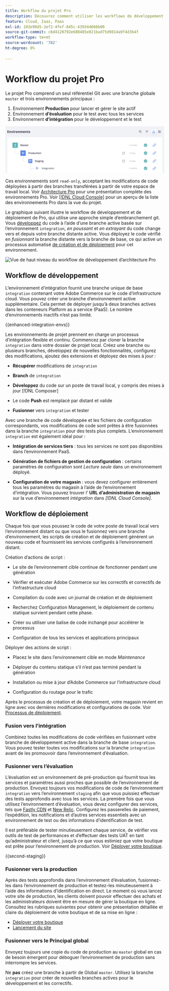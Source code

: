 ```yaml
---
title: Workflow du projet Pro
description: Découvrez comment utiliser les workflows de développement et de déploiement Pro.
feature: Cloud, Iaas, Paas
exl-id: 103e90d5-2ef2-4fef-845c-439344666b00
source-git-commit: c6d4128792e688485e021bad75d9814a9f4d3b4f
workflow-type: tm+mt
source-wordcount: '782'
ht-degree: 0%

---
```


# Workflow du projet Pro

Le projet Pro comprend un seul référentiel Git avec une branche globale `master` et trois environnements principaux :

1. Environnement **Production** pour lancer et gérer le site actif
1. Environnement **d’évaluation** pour le test avec tous les services
1. Environnement **d’intégration** pour le développement et le test

![Liste d’environnements Pro](../../assets/pro-environments.png)

Ces environnements sont `read-only`, acceptant les modifications de code déployées à partir des branches transférées à partir de votre espace de travail local. Voir [Architecture Pro](pro-architecture.md) pour une présentation complète des environnements Pro. Voir [[!DNL Cloud Console]](../project/overview.md#cloud-console) pour un aperçu de la liste des environnements Pro dans la vue du projet.

Le graphique suivant illustre le workflow de développement et de déploiement de Pro, qui utilise une approche simple d’embranchement git. Vous [ développez](#development-workflow) du code à l’aide d’une branche active basée sur l’environnement `integration`, _en poussant_ et _en extrayant_ du code change vers et depuis votre branche distante active. Vous déployez le code vérifié en _fusionnant_ la branche distante vers la branche de base, ce qui active un processus automatisé [de création et de déploiement](#deployment-workflow) pour cet environnement.

![Vue de haut niveau du workflow de développement d’architecture Pro](../../assets/pro-dev-workflow.png)

## Workflow de développement

L’environnement d’intégration fournit une branche unique de base `integration` contenant votre Adobe Commerce sur le code d’infrastructure cloud. Vous pouvez créer une branche d’environnement active supplémentaire. Cela permet de déployer jusqu’à deux branches actives dans les conteneurs Platform as a service (PaaS). Le nombre d’environnements inactifs n’est pas limité.

{{enhanced-integration-envs}}

Les environnements de projet prennent en charge un processus d’intégration flexible et continu. Commencez par cloner la branche `integration` dans votre dossier de projet local. Créez une branche ou plusieurs branches, développez de nouvelles fonctionnalités, configurez des modifications, ajoutez des extensions et déployez des mises à jour :

- **Récupérer** modifications de `integration`

- **Branch** de `integration`

- **Développez** du code sur un poste de travail local, y compris des mises à jour [!DNL Composer]

- Le code **Push** est remplacé par distant et valide

- **Fusionner** vers `integration` et tester

Avec une branche de code développée et les fichiers de configuration correspondants, vos modifications de code sont prêtes à être fusionnées dans la branche `integration` pour des tests plus complets. L’environnement `integration` est également idéal pour :

- **Intégration de services tiers** : tous les services ne sont pas disponibles dans l’environnement PaaS.

- **Génération de fichiers de gestion de configuration** : certains paramètres de configuration sont _Lecture seule_ dans un environnement déployé.

- **Configuration de votre magasin** : vous devez configurer entièrement tous les paramètres du magasin à l’aide de l’environnement d’intégration. Vous pouvez trouver l’ **URL d’administration de magasin** sur la vue d’environnement _intégration_ dans _[!DNL Cloud Console]_.

## Workflow de déploiement

Chaque fois que vous poussez le code de votre poste de travail local vers l’environnement distant ou que vous le fusionnez vers une branche d’environnement, les scripts de création et de déploiement génèrent un nouveau code et fournissent les services configurés à l’environnement distant.

Création d’actions de script :

- Le site de l’environnement cible continue de fonctionner pendant une génération

- Vérifier et exécuter Adobe Commerce sur les correctifs et correctifs de l’infrastructure cloud

- Compilation du code avec un journal de création et de déploiement

- Recherchez Configuration Management, le déploiement de contenu statique survient pendant cette phase.

- Créer ou utiliser une balise de code inchangé pour accélérer le processus

- Configuration de tous les services et applications principaux

Déployer des actions de script :

- Placez le site dans l’environnement cible en mode _Maintenance_

- Déployer du contenu statique s’il n’est pas terminé pendant la génération

- Installation ou mise à jour d’Adobe Commerce sur l’infrastructure cloud

- Configuration du routage pour le trafic

Après le processus de création et de déploiement, votre magasin revient en ligne avec vos dernières modifications et configurations de code. Voir [Processus de déploiement](../deploy/process.md).

### Fusion vers l’intégration

Combinez toutes les modifications de code vérifiées en fusionnant votre branche de développement active dans la branche de base `integration`. Vous pouvez tester toutes vos modifications sur la branche `integration` avant de les promouvoir dans l’environnement d’évaluation.

### Fusionner vers l’évaluation

L’évaluation est un environnement de pré-production qui fournit tous les services et paramètres aussi proches que possible de l’environnement de production. Envoyez toujours vos modifications de code de l’environnement `integration` vers l’environnement `staging` afin que vous puissiez effectuer des tests approfondis avec tous les services. La première fois que vous utilisez l’environnement d’évaluation, vous devez configurer des services, tels que [Fastly CDN](../cdn/fastly.md) et [New Relic](../monitor/new-relic-service.md). Configurez les passerelles de paiement, l’expédition, les notifications et d’autres services essentiels avec un environnement de test ou des informations d’identification de test.

Il est préférable de tester minutieusement chaque service, de vérifier vos outils de test de performances et d’effectuer des tests UAT en tant qu’administrateur et client, jusqu’à ce que vous estimiez que votre boutique est prête pour l’environnement de production. Voir [Déployer votre boutique](../deploy/staging-production.md).

{{second-staging}}

### Fusionner vers la production

Après des tests approfondis dans l’environnement d’évaluation, fusionnez-les dans l’environnement de production et testez-les minutieusement à l’aide des informations d’identification en direct. Le moment où vous lancez votre site de production, les clients doivent pouvoir effectuer des achats et les administrateurs doivent être en mesure de gérer la boutique en ligne. Consultez les rubriques suivantes pour obtenir une présentation détaillée et claire du déploiement de votre boutique et de sa mise en ligne :

- [Déployer votre boutique](../deploy/staging-production.md)
- [Lancement du site](../launch/overview.md)

### Fusionner vers le Principal global

Envoyez toujours une copie du code de production au `master` global en cas de besoin émergent pour déboguer l’environnement de production sans interrompre les services.

Ne **pas** créez une branche à partir de Global `master`. Utilisez la branche `integration` pour créer de nouvelles branches actives pour le développement et les correctifs.
